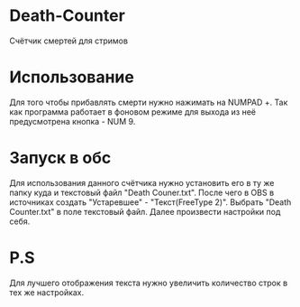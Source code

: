 # Death-Counter
Счётчик смертей для стримов
# Использование
Для того чтобы прибавлять смерти нужно нажимать на NUMPAD +.
Так как программа работает в фоновом режиме для выхода из неё предусмотрена кнопка - NUM 9.
# Запуск в обс
Для использования данного счётчика нужно установить его в ту же папку куда и текстовый файл "Death Couner.txt".
После чего в  OBS  в источниках создать  "Устаревшее" - "Текст(FreeType 2)".
Выбрать "Death Counter.txt" в поле текстовый файл. Далее произвести настройки под себя.
# P.S
Для лучшего отображения текста нужно увеличить количество строк в тех же настройках. 
